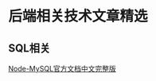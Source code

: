 # 后端相关技术文章精选

## SQL相关
[Node-MySQL官方文档中文完整版](http://www.oschina.net/translate/node-mysql-tutorial?utm_source=tuicool&utm_medium=referral)
